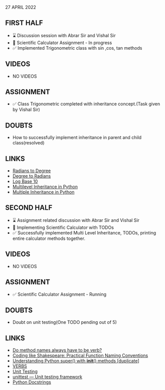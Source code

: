 27 APRIL 2022

## FIRST HALF

- ⌛ Discussion session with Abrar Sir and Vishal Sir
- 🚧 Scientific Calculator Assignment - In progress
- ✅ Implemented Trigonometric class with sin ,cos, tan methods

## VIDEOS

- NO VIDEOS

## ASSIGNMENT 

- ✅ Class Trigonometric completed with inheritance concept.(Task given by Vishal Sir)

## DOUBTS

- How to successfully implement inheritance in parent and child class(resolved)

## LINKS

- [Radians to Degree](https://stackoverflow.com/questions/13260296/python-cos90-and-cos270-not-0)
- [Degree to Radians](https://www.w3schools.com/python/ref_math_degrees.asp) 
- [Log Base 10](https://www.open.edu/openlearn/mod/oucontent/view.php?id=68407&section=2#:~:text=The%20process%20of%20taking%20a,1000%20the%20answer%20is%203.)
- [Multilevel Inheritance in Python](https://www.educba.com/multilevel-inheritance-in-python/)
- [Multiple Inheritance in Python](https://realpython.com/lessons/multiple-inheritance-python/)

## SECOND HALF

- ⌛ Assignment related discussion with Abrar Sir and Vishal Sir
- 🚧 Implementing Scientific Calculator with TODOs
- ✅ Successfully implemented Multi Level Inheritance, TODOs, printing entire calculator methods together.

## VIDEOS

- NO VIDEOS

## ASSIGNMENT

- ✅ Scientific Calculator Assignment - Running

## DOUBTS 

- Doubt on unit testing(One TODO pending out of 5)

## LINKS

- [Do method names always have to be verb?](https://stackoverflow.com/questions/35807880/do-method-names-always-have-to-be-verb#:~:text=Since%20methods%20represent%2C%20in%20fact,implemented%2C%20you%20should%20use%20verbs.)
- [Coding like Shakespeare: Practical Function Naming Conventions](https://dmitripavlutin.com/coding-like-shakespeare-practical-function-naming-conventions/)
- [Understanding Python super() with __init__() methods [duplicate]](https://stackoverflow.com/questions/576169/understanding-python-super-with-init-methods)
- [VERBS](https://www.citationmachine.net/resources/grammar-guides/verb/list-verbs/)
- [Unit Testing](https://www.javatpoint.com/python-unit-testing)
- [unittest — Unit testing framework](https://docs.python.org/3/library/unittest.html)
- [Python Docstrings](https://www.programiz.com/python-programming/docstrings)
